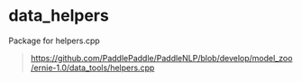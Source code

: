 # data_helpers
Package for helpers.cpp 
> https://github.com/PaddlePaddle/PaddleNLP/blob/develop/model_zoo/ernie-1.0/data_tools/helpers.cpp
